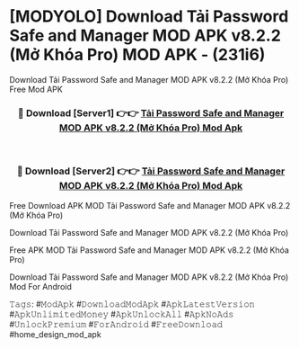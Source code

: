 # [MODYOLO] Download Tải Password Safe and Manager MOD APK v8.2.2 (Mở Khóa Pro) MOD APK - (231i6)
Download Tải Password Safe and Manager MOD APK v8.2.2 (Mở Khóa Pro) Free Mod APK

<div align="center">
<h3>🔴 Download [Server1] 👉👉 <a href="https://apk-comot.site?title=Tải_Password_Safe_and_Manager_MOD_APK_v8.2.2_(Mở_Khóa_Pro)">Tải Password Safe and Manager MOD APK v8.2.2 (Mở Khóa Pro) Mod Apk</a></h3><br>

<h3>🔴 Download [Server2] 👉👉 <a href="https://apk-comot.site?title=Tải_Password_Safe_and_Manager_MOD_APK_v8.2.2_(Mở_Khóa_Pro)">Tải Password Safe and Manager MOD APK v8.2.2 (Mở Khóa Pro) Mod Apk</a></h3>
</div>


Free Download APK MOD Tải Password Safe and Manager MOD APK v8.2.2 (Mở Khóa Pro)

Download Tải Password Safe and Manager MOD APK v8.2.2 (Mở Khóa Pro) 

Free APK MOD Tải Password Safe and Manager MOD APK v8.2.2 (Mở Khóa Pro) 

Download Tải Password Safe and Manager MOD APK v8.2.2 (Mở Khóa Pro) Mod For Android

𝚃𝚊𝚐𝚜: #𝙼𝚘𝚍𝙰𝚙𝚔 #𝙳𝚘𝚠𝚗𝚕𝚘𝚊𝚍𝙼𝚘𝚍𝙰𝚙𝚔 #𝙰𝚙𝚔𝙻𝚊𝚝𝚎𝚜𝚝𝚅𝚎𝚛𝚜𝚒𝚘𝚗 #𝙰𝚙𝚔𝚄𝚗𝚕𝚒𝚖𝚒𝚝𝚎𝚍𝙼𝚘𝚗𝚎𝚢 #𝙰𝚙𝚔𝚄𝚗𝚕𝚘𝚌𝚔𝙰𝚕𝚕 #𝙰𝚙𝚔𝙽𝚘𝙰𝚍𝚜 #𝚄𝚗𝚕𝚘𝚌𝚔𝙿𝚛𝚎𝚖𝚒𝚞𝚖 #𝙵𝚘𝚛𝙰𝚗𝚍𝚛𝚘𝚒𝚍 #𝙵𝚛𝚎𝚎𝙳𝚘𝚠𝚗𝚕𝚘𝚊𝚍 #home_design_mod_apk